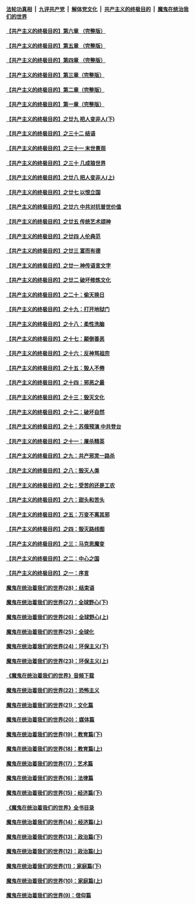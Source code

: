####  [法轮功真相](../../../../basic/blob/master/README.md?t=06220801) &nbsp;|&nbsp; [九评共产党](../../../../9ping.md/blob/master/README.md?t=06220801) &nbsp;|&nbsp; [解体党文化](../../../../jtdwh.md/blob/master/README.md?t=06220801)  &nbsp;|&nbsp; [共产主义的终极目的](../../../../gczydzjmd.md/blob/master/README.md?t=06220801) &nbsp;|&nbsp; [魔鬼在统治我们的世界](../../../../mgztzwmdsj.md/blob/master/README.md?t=06220801) 

#### [【共产主义的终极目的】第六章 （完整版）](../pages/nsc422/n11428913.md?t=06220801) 

#### [【共产主义的终极目的】第五章 （完整版）](../pages/nsc422/n11428912.md?t=06220801) 

#### [【共产主义的终极目的】第四章 （完整版）](../pages/nsc422/n11428907.md?t=06220801) 

#### [【共产主义的终极目的】第三章（完整版）](../pages/nsc422/n11428848.md?t=06220801) 

#### [【共产主义的终极目的】第二章（完整版）](../pages/nsc422/n11428831.md?t=06220801) 

#### [【共产主义的终极目的】第一章（完整版）](../pages/nsc422/n11417651.md?t=06220801) 

#### [【共产主义的终极目的】之廿九 把人变非人(下)](../pages/nsc422/n11344140.md?t=06220801) 

#### [【共产主义的终极目的】之三十二 结语](../pages/nsc422/n11360535.md?t=06220801) 

#### [【共产主义的终极目的】之三十一 末世景观](../pages/nsc422/n11351129.md?t=06220801) 

#### [【共产主义的终极目的】之三十 几成狼世界](../pages/nsc422/n11348280.md?t=06220801) 

#### [【共产主义的终极目的】之廿八 把人变非人(上)](../pages/nsc422/n11340492.md?t=06220801) 

#### [【共产主义的终极目的】之廿七 以恨立国](../pages/nsc422/n11336944.md?t=06220801) 

#### [【共产主义的终极目的】之廿六 中共对抗普世价值](../pages/nsc422/n11324785.md?t=06220801) 

#### [【共产主义的终极目的】之廿五 传统艺术颂神](../pages/nsc422/n11296396.md?t=06220801) 

#### [【共产主义的终极目的】之廿四 人伦典范](../pages/nsc422/n11296397.md?t=06220801) 

#### [【共产主义的终极目的】之廿三 富而有德](../pages/nsc422/n11283598.md?t=06220801) 

#### [【共产主义的终极目的】之廿一 神传语言文字](../pages/nsc422/n11263265.md?t=06220801) 

#### [【共产主义的终极目的】之廿二 破坏修炼文化](../pages/nsc422/n11245728.md?t=06220801) 

#### [【共产主义的终极目的】之二十：偷天换日](../pages/nsc422/n11238846.md?t=06220801) 

#### [【共产主义的终极目的】之十九：打开地狱门](../pages/nsc422/n11206376.md?t=06220801) 

#### [【共产主义的终极目的】之十八：柔性洗脑](../pages/nsc422/n11199994.md?t=06220801) 

#### [【共产主义的终极目的】之十七：颠倒善恶](../pages/nsc422/n11179782.md?t=06220801) 

#### [【共产主义的终极目的】之十六：反神骂祖宗](../pages/nsc422/n11166798.md?t=06220801) 

#### [【共产主义的终极目的】之十五：毁人不倦](../pages/nsc422/n11166792.md?t=06220801) 

#### [【共产主义的终极目的】之十四：邪恶之最](../pages/nsc422/n11150249.md?t=06220801) 

#### [【共产主义的终极目的】之十三：毁灭文化](../pages/nsc422/n11135227.md?t=06220801) 

#### [【共产主义的终极目的】之十二：破坏自然](../pages/nsc422/n11135214.md?t=06220801) 

#### [【共产主义的终极目的】之十：苏俄预演 中共登台](../pages/nsc422/n11118424.md?t=06220801) 

#### [【共产主义的终极目的】之十一：屠杀精英](../pages/nsc422/n11118442.md?t=06220801) 

#### [【共产主义的终极目的】之九：共产邪灵一路杀](../pages/nsc422/n11114139.md?t=06220801) 

#### [【共产主义的终极目的】之八：毁灭人类](../pages/nsc422/n11108503.md?t=06220801) 

#### [【共产主义的终极目的】之七：受苦的还是工农](../pages/nsc422/n11101809.md?t=06220801) 

#### [【共产主义的终极目的】之六：甜头和苦头](../pages/nsc422/n11096971.md?t=06220801) 

#### [【共产主义的终极目的】之五：万变不离其邪](../pages/nsc422/n11091285.md?t=06220801) 

#### [【共产主义的终极目的】之四：毁灭路线图](../pages/nsc422/n11086284.md?t=06220801) 

#### [【共产主义的终极目的】之三：马克思魔变](../pages/nsc422/n11061941.md?t=06220801) 

#### [【共产主义的终极目的】之二：中心之国](../pages/nsc422/n11047728.md?t=06220801) 

#### [【共产主义的终极目的】之一：序言](../pages/nsc422/n11086077.md?t=06220801) 

#### [魔鬼在统治着我们的世界(28)：结束语](../pages/nsc422/n10936246.md?t=06220801) 

#### [魔鬼在统治着我们的世界(27)：全球野心(下)](../pages/nsc422/n10928319.md?t=06220801) 

#### [魔鬼在统治着我们的世界(26)：全球野心(上)](../pages/nsc422/n10900318.md?t=06220801) 

#### [魔鬼在统治着我们的世界(25)：全球化](../pages/nsc422/n10788205.md?t=06220801) 

#### [魔鬼在统治着我们的世界(24)：环保主义(下)](../pages/nsc422/n10695307.md?t=06220801) 

#### [魔鬼在统治着我们的世界(23)：环保主义(上)](../pages/nsc422/n10688613.md?t=06220801) 

#### [《魔鬼在统治着我们的世界》音频下载](../pages/nsc422/n10635553.md?t=06220801) 

#### [魔鬼在统治着我们的世界(22)：恐怖主义](../pages/nsc422/n10614727.md?t=06220801) 

#### [魔鬼在统治着我们的世界(21)：文化篇](../pages/nsc422/n10597706.md?t=06220801) 

#### [魔鬼在统治着我们的世界(20)：媒体篇](../pages/nsc422/n10586579.md?t=06220801) 

#### [魔鬼在统治着我们的世界(19)：教育篇(下)](../pages/nsc422/n10564808.md?t=06220801) 

#### [魔鬼在统治着我们的世界(18)：教育篇(上)](../pages/nsc422/n10526970.md?t=06220801) 

#### [魔鬼在统治着我们的世界(17)：艺术篇](../pages/nsc422/n10499093.md?t=06220801) 

#### [魔鬼在统治着我们的世界(16)：法律篇](../pages/nsc422/n10485969.md?t=06220801) 

#### [魔鬼在统治着我们的世界(15)：经济篇(下)](../pages/nsc422/n10469975.md?t=06220801) 

#### [《魔鬼在统治着我们的世界》全书目录](../pages/nsc422/n10464261.md?t=06220801) 

#### [魔鬼在统治着我们的世界(14)：经济篇(上)](../pages/nsc422/n10457370.md?t=06220801) 

#### [魔鬼在统治着我们的世界(13)：政治篇(下)](../pages/nsc422/n10448270.md?t=06220801) 

#### [魔鬼在统治着我们的世界(12)：政治篇(上)](../pages/nsc422/n10444576.md?t=06220801) 

#### [魔鬼在统治着我们的世界(11)：家庭篇(下)](../pages/nsc422/n10440961.md?t=06220801) 

#### [魔鬼在统治着我们的世界(10)：家庭篇(上)](../pages/nsc422/n10435448.md?t=06220801) 

#### [魔鬼在统治着我们的世界(9)：信仰篇](../pages/nsc422/n10432159.md?t=06220801) 

